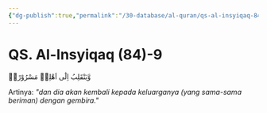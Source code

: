 ```yaml
---
{"dg-publish":true,"permalink":"/30-database/al-quran/qs-al-insyiqaq-84-9/"}
---
```



# QS. Al-Insyiqaq (84)-9
وَّيَنْقَلِبُ اِلٰٓى اَهْلِهٖ مَسْرُوْرًاۗ 

Artinya: *"dan dia akan kembali kepada keluarganya (yang sama-sama beriman) dengan gembira."*
